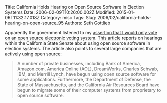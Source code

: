Title: California Holds Hearing on Open Source Software in Election Systems
Date: 2006-02-09T10:26:00.002Z
Modified: 2015-01-06T11:32:17.018Z
Category: misc
Tags: 
Slug: 2006/02/california-holds-hearing-on-open-source_95
Authors: Seth Gottlieb

Apparently the government listened to my [assertion that I would only vote on an open source electronic voting system](http://contenthere.blogspot.com/2006/01/us-pays-to-make-open-source-safer.html). [This article](http://www.govtech.net/magazine/channel_story.php/98361l) reports on hearings within the California State Senate about using open source software in election systems. The article also points to several large companies that are actively using open source:   
>  A number of private businesses, including Bank of America, Amazon.com, America Online (AOL), DreamWorks, Charles Schwab, IBM, and Merrill Lynch, have begun using open source software for some applications. Furthermore, the Department of Defense, the State of Massachusetts, and the California Air Resources Board have begun to migrate some of their computer systems from proprietary to open source software.  
> 
